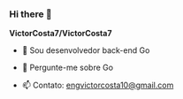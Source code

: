 ### Hi there 👋

**VictorCosta7/VictorCosta7** 


- 🔭 Sou desenvolvedor back-end Go

- 💬 Pergunte-me sobre Go
- 📫 Contato: engvictorcosta10@gmail.com 

